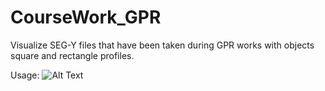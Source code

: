 # CourseWork_GPR

Visualize SEG-Y files that have been taken during GPR works with objects square and rectangle profiles.

Usage:
![Alt Text](https://s4.gifyu.com/images/gpr.gif)

